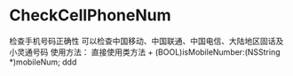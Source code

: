 # CheckCellPhoneNum
检查手机号码正确性
可以检查中国移动、中国联通、中国电信、大陆地区固话及小灵通号码
使用方法：
直接使用类方法 + (BOOL)isMobileNumber:(NSString *)mobileNum;
ddd
